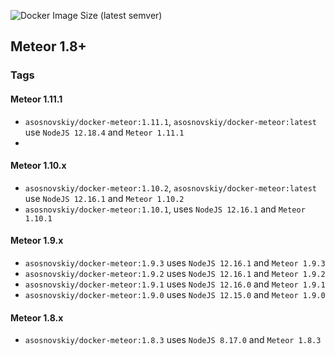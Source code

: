 ![Docker Image Size (latest semver)](https://img.shields.io/docker/image-size/asosnovskiy/docker-meteor)
## Meteor 1.8+

### Tags

#### Meteor 1.11.1

- `asosnovskiy/docker-meteor:1.11.1`, `asosnovskiy/docker-meteor:latest` use `NodeJS 12.18.4` and `Meteor 1.11.1`
- 
#### Meteor 1.10.x

- `asosnovskiy/docker-meteor:1.10.2`, `asosnovskiy/docker-meteor:latest` use `NodeJS 12.16.1` and `Meteor 1.10.2`
- `asosnovskiy/docker-meteor:1.10.1`, uses `NodeJS 12.16.1` and `Meteor 1.10.1`

#### Meteor 1.9.x

- `asosnovskiy/docker-meteor:1.9.3` uses `NodeJS 12.16.1` and `Meteor 1.9.3`
- `asosnovskiy/docker-meteor:1.9.2` uses `NodeJS 12.16.1` and `Meteor 1.9.2`
- `asosnovskiy/docker-meteor:1.9.1` uses `NodeJS 12.16.0` and `Meteor 1.9.1`
- `asosnovskiy/docker-meteor:1.9.0` uses `NodeJS 12.15.0` and `Meteor 1.9.0`
  
#### Meteor 1.8.x

- `asosnovskiy/docker-meteor:1.8.3` uses `NodeJS 8.17.0` and `Meteor 1.8.3`
